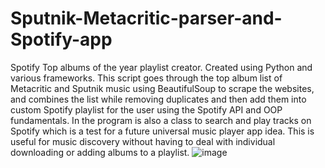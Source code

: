 # Sputnik-Metacritic-parser-and-Spotify-app
Spotify Top albums of the year playlist creator. Created using Python and various frameworks. This script goes through the top album list of Metacritic and Sputnik music using BeautifulSoup to scrape the websites, and combines the list while removing duplicates and then add them into custom Spotify playlist for the user using the Spotify API and OOP fundamentals. In the program is also a class to search and play tracks on Spotify which is a test for a future universal music player app idea. This is useful for music discovery without having to deal with individual downloading or adding albums to a playlist. 
![image](https://github.com/tbeagle2/Sputnik-Metacritic-parser-and-Spotify-app/assets/70733419/3154d554-5e2c-4a3c-ad4f-deb7280d0df4)
